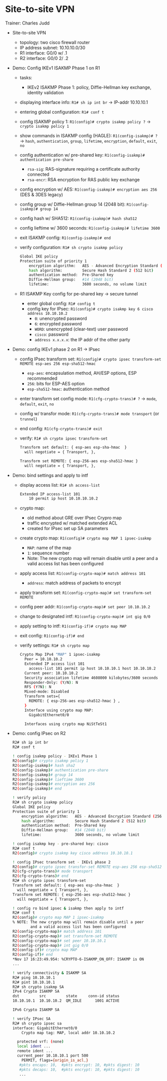 # Site-to-site VPN

Trainer: Charles Judd


- Site-to-site VPN 
  - topology: two cisco firewall router
  - IP address subnet: 10.10.10.0/30
  - R1 interface: G0/0 w/ .1
  - R2 interface: G0/0 2/ .2

- Demo: Config IKEv1 ISAKMP Phase 1 on R1
  - tasks:
    - IKEv2 ISAKMP Phase 1: policy, Diffie-Hellman key exchange, identity validation
  - displaying interface info: `R1# sh ip int br` $\to$ IP-addr 10.10.10.1
  - entering global configuration: `R1# conf t`
  - config ISAKMP policy 1: `R1(config)# crypto isakmp policy ?` $\to$ `crypto isakmp policy 1`
  - show commands in ISAKMP config (HAGLE): `R1(config-isakmp)# ?` $\to$ `hash`, `authentication`, `group`, `lifetime`, `encryption`, `default`, `exit`, `no`
  - config authentication w/ pre-shared key: `R1(config-isakmp)# authentication pre-share`
    - `rsa-sig`: RAS-signature requiring a certificate authority connected
    - `rsa-encr`: RSA encryption for RAS public key exchange
  - config encryption w/ AES: `R1(config-isakmp)# encryption aes 256` (DES & 3DES legacy)
  - config group w/ Diffie-Hellman group 14 (2048 bit): `R1(config-isakmp)# group 14`
  - config hash w/ SHA512: `R1(config-isakmp)# hash sha512`
  - config lieftime w/ 3600 seconds: `R1(config-isakmp)# lifetime 3600`
  - exit ISAKMP config: `R1(config-isakmp)# end`
  - verify configuration: `R1# sh crypto isakmp policy`

    ```bash
    Global IKE policy
    Protection suite of priority 1
        encryption algorithm:   AES - Advanced Encryption Standard (256 bite keys).
        hash algorithm:         Secure Hash Standard 2 (512 bit)
        authentication method:  Pre-Shared key
        Diffie-Hellman group:   #14 (2048 bit)
        lifetime:               3600 seconds, no volume limit
    ```

  - R1 ISAKMP Key config for pe-shared key $\to$ secure tunnel
    - enter global config: `R1# config t`
    - config key for IPsec: `R1(config)# crypto isakmp key 6 cisco address 10.10.10.2`
      - `0`: unencrypted password
      - `6`: encrypted password
      - `WORD`: unencrypted (clear-text) user password
      - `cisco`: password
      - `address x.x.x.x`: the IP addr of the other party


- Demo: config IKEv1 phase 2 on R1 $\to$ IPsec
  - config IPsec transform set: `R1(config)# crypto ipsec transform-set REMOTE esp-aes 256 esp-sha512-hmac`
    - `esp-aes`: encapsulation method, AH/ESP options, ESP recommended
    - `256`: bits for ESP-AES option
    - `esp-sha512-hmac`: authentication method
  - enter transform set config mode: `R1(cfg-crypto-trans)# ?` $\to$ `mode`, `default`, `exit`, `no`
  - config w/ transfor mode: `R1(cfg-crypto-trans)# mode transport` (or `trunnel`)
  - end config: `R1(cfg-crypto-trans)# exit`
  - verify: `R1# sh crypto ipsec transform-set`

    ```bash
    Transform set default: { esp-aes esp-sha-hmac  }
      will negotiate = { Transport, },
    
    Transform set REMOTE: { esp-256-aes esp-sha512-hmac }
      will negotiate = { Transport, },
    ```

- Demo: bind settings and apply to intf
  - display access list: `R1# sh access-list`

    ```bash
    Extended IP access-list 101
        10 permit ip host 10.10.10.10.2
    ```
  
  - crypto map:
    - old method about GRE over IPsec Crypro map
    - traffic encrypted w/ matched extended ACL
    - created for IPsec set up SA parameters
  - create crypto map: `R1(config)# crypto map MAP 1 ipsec-isakmp`
    - `MAP`: name of the map
    - `1`: sequence number
    - Note: The new crypto map will remain disable until a peer and a valid access list has been configured
  - apply access list: `R1(config-crypto-map)# match address 101`
    - `address`: match address of packets to encrypt
  - apply transform set: `R1(config-crypto-map)# set transform-set REMOTE`
  - config peer addr: `R1(config-crypto-map)# set peer 10.10.10.2`
  - change to designated intf: `R1(config-crypto-map)# int gig 0/0`
  - apply setting to intf: `R1(config-if)# crypto map MAP`
  - exit config: `R1(config-if)# end`
  - verify settings: `R1# sh crypto map`

    ```bash
    Crypto Map IPv4 "MAP" 1 ipsec-isakmp
      Peer = 10.10.10.2
      Extended IP access list 101
        access-list 101 permit ip host 10.10.10.1 host 10.10.10.2
      Current peer: 10.10.10.2
      Security association lifetime 4608000 kilobytes/3600 seconds
      Responder-Only: (Y/N): N
      RFS (Y?N): N
      Mixed-mode: Disabled
      Transform sets={
        REMOTE: { esp-256-aes esp-sha512-hmac } ,
      }
      Interface using crypto map MAP:
        GigabitEthernet0/0

      Interfaces using crypto map NiStTeSt1
    ```


- Demo: config IPsec on R2

  ```bash
  R2# sh ip int br
  R2# conf t
  
  ! config isakmp policy - IKEv1 Phase 1
  R2(config)# crypto isakmp policy 1
  R2(config-isakmp)# hash sha2
  R2(config-isakmp)# authentication pre-share
  R2(config-isakmp)# group 14
  R2(config-isakmp)# lieftime 3600
  R2(config-isakmp)# encryption aes 256
  R2(config-isakmp)# end
  ```

  ```bash
  ! verify policy
  R2# sh crypto isakmp policy
  Global IKE policy
  Protection suite of priority 1
      encryption algorithm:   AES - Advanced Encryption Standard (256 bite keys).
      hash algorithm:         Secure Hash Standard 2 (512 bit)
      authentication method:  Pre-Shared key
      Diffie-Hellman group:   #14 (2048 bit)
      lifetime:               3600 seconds, no volume limit
  ```

  ```bash
  ! config isakmp key - pre-shared key: cisco
  R2# conf t
  R2(config)# crypto isakmp key cisco address 10.10.10.1
  ```

  ```bash
  ! config IPsec transform set - IKEv1 phase 2
  R2(config)# crypto ipsec transfor-set REMOTE esp-aes 256 esp-sha512-hmac
  R2(cfg-crypto-trans)# mode transport
  R2(cfg-crypto-trans)# end
  R2# sh crypto ipsec transform-set
  Transform set default: { esp-aes esp-sha-hmac  }
    will negotiate = { Transport, },    
  Transform set REMOTE: { esp-256-aes esp-sha512-hmac }
    will negotiate = { Transport, },
  ```

  ```bash
  ! config ro bind ipsec & isakmp then apply to intf
  R2# conf t
  R2(config)# crypto map MAP 1 ipsec-isakmp
  % NOTE: The new crypto map will remain disable until a peer 
          and a valid access list has been configured
  R2(config-crypto-map)# match address 101
  R2(config-crypto-map)# set transform-set REMOTE
  R2(config-crypto-map)# set peer 10.10.10.1
  R2(config-crypto-map)# int gig 0/0
  R2(config-if)# crypto map MAP
  R2(config-if)# end
  *Nov 17 16:23:49.954: %CRYPTO-6-ISAKMP_ON_OFF: ISAKMP is ON
  ...
  ```
  
  ```bash
  ! verify connectivity & ISAKMP SA
  R2# ping 10.10.10.1
  R2# pint 10.10.10.1
  R2# sh crypto isakmp SA
  IPv4 Crypto ISAKMP SA
  dst         src         state     conn-id status
  10.10.10.1  10.10.10.2  QM_IDLE      1001 ACTIVE

  IPv6 Crypto ISAKMP SA
  ```
  
  ```bash
  ! verify IPsec SA
  R2# sh crypto ipsec sa
  interface: GigabitEthernet0/0
      Crypto map tag: MAP, local addr 10.10.10.2

    protected vrf: (none)
    local ident ...
    remote ident ...
    current_peer 10.10.10.1 port 500
      PERMIT, flags={origin_is_acl,}
     #pkts encaps: 10,  #pkts encrypt: 10, #pkts digest: 10
     #pkts decaps: 10,  #pkts encrypt: 10, #pkts digest: 10
     ...
  ```



